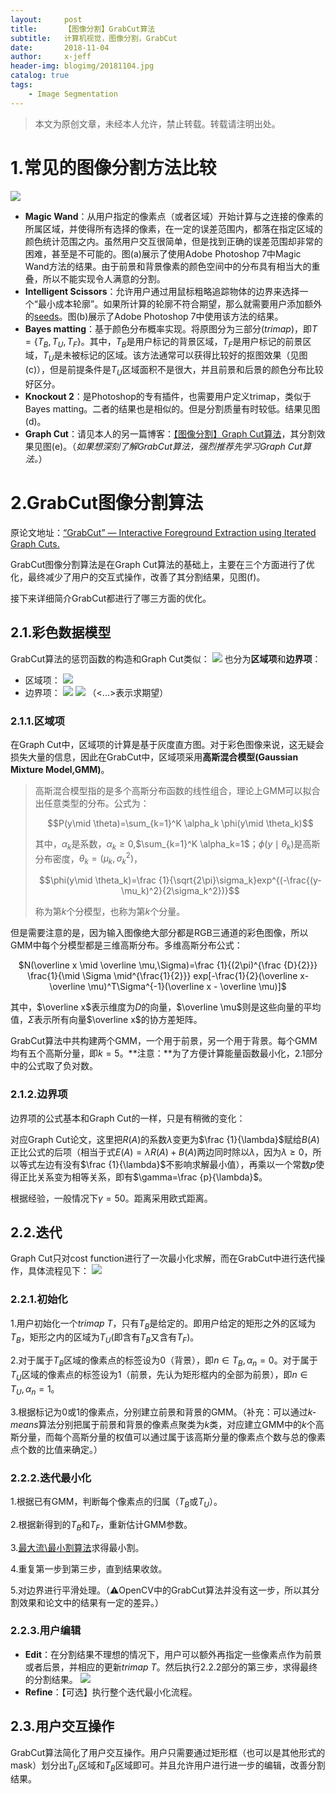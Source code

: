 ```yaml
---
layout:     post
title:      【图像分割】GrabCut算法
subtitle:   计算机视觉，图像分割，GrabCut
date:       2018-11-04
author:     x-jeff
header-img: blogimg/20181104.jpg
catalog: true
tags:
    - Image Segmentation
---  
```

>本文为原创文章，未经本人允许，禁止转载。转载请注明出处。

# 1.常见的图像分割方法比较
![](https://github.com/x-jeff/BlogImage/raw/master/ComputerVision/GrabCut/1x1.jpg)

* **Magic Wand**：从用户指定的像素点（或者区域）开始计算与之连接的像素的所属区域，并使得所有选择的像素，在一定的误差范围内，都落在指定区域的颜色统计范围之内。虽然用户交互很简单，但是找到正确的误差范围却非常的困难，甚至是不可能的。图(a)展示了使用Adobe Photoshop 7中Magic Wand方法的结果。由于前景和背景像素的颜色空间中的分布具有相当大的重叠，所以不能实现令人满意的分割。
* **Intelligent Scissors**：允许用户通过用鼠标粗略追踪物体的边界来选择一个“最小成本轮廓”。如果所计算的轮廓不符合期望，那么就需要用户添加额外的[seeds](http://shichaoxin.com/2018/10/21/图像分割-Graph-Cut算法/)。图(b)展示了Adobe Photoshop 7中使用该方法的结果。
* **Bayes matting**：基于颜色分布概率实现。将原图分为三部分(*trimap*)，即$T=\lbrace T_B,T_U,T_F \rbrace$。其中，$T_B$是用户标记的背景区域，$T_F$是用户标记的前景区域，$T_U$是未被标记的区域。该方法通常可以获得比较好的抠图效果（见图(c)），但是前提条件是$T_U$区域面积不是很大，并且前景和后景的颜色分布比较好区分。
* **Knockout 2**：是Photoshop的专有插件，也需要用户定义trimap，类似于Bayes matting。二者的结果也是相似的。但是分割质量有时较低。结果见图(d)。
* **Graph Cut**：请见本人的另一篇博客：[【图像分割】Graph Cut算法](http://shichaoxin.com/2018/10/21/图像分割-Graph-Cut算法/)，其分割效果见图(e)。（*如果想深刻了解GrabCut算法，强烈推荐先学习Graph Cut算法。*）

# 2.GrabCut图像分割算法
原论文地址：[“GrabCut” — Interactive Foreground Extraction using Iterated Graph Cuts.](http://www1.spms.ntu.edu.sg/~image/meeting/paper_2008090501.pdf)

GrabCut图像分割算法是在Graph Cut算法的基础上，主要在三个方面进行了优化，最终减少了用户的交互式操作，改善了其分割结果，见图(f)。

接下来详细简介GrabCut都进行了哪三方面的优化。

## 2.1.彩色数据模型
GrabCut算法的惩罚函数的构造和Graph Cut类似：
![](https://github.com/x-jeff/BlogImage/raw/master/ComputerVision/GrabCut/1x2.jpg)
也分为**区域项**和**边界项**：

* 区域项：
![](https://github.com/x-jeff/BlogImage/raw/master/ComputerVision/GrabCut/1x3.jpg)
* 边界项：
![](https://github.com/x-jeff/BlogImage/raw/master/ComputerVision/GrabCut/1x4.jpg)
![](https://github.com/x-jeff/BlogImage/raw/master/ComputerVision/GrabCut/1x5.jpg)
（<...>表示求期望）

### 2.1.1.区域项
在Graph Cut中，区域项的计算是基于灰度直方图。对于彩色图像来说，这无疑会损失大量的信息，因此在GrabCut中，区域项采用**高斯混合模型(Gaussian Mixture Model,GMM)**。

>高斯混合模型指的是多个高斯分布函数的线性组合，理论上GMM可以拟合出任意类型的分布。公式为： 
>   
>$$P(y\mid \theta)=\sum_{k=1}^K \alpha_k \phi(y\mid \theta_k)$$  
>  
>其中，$\alpha_k$是系数，$\alpha_k \geq 0$,$\sum_{k=1}^K \alpha_k=1$；$\phi(y\mid \theta_k)$是高斯分布密度，$\theta_k=(\mu_k,\sigma_k^2)$， 
>   
>$$\phi(y\mid \theta_k)=\frac {1}{\sqrt{2\pi}\sigma_k}exp^{(-\frac{(y-\mu_k)^2}{2\sigma_k^2})}$$  
>  
>称为第$k$个分模型，也称为第$k$个分量。  

但是需要注意的是，因为输入图像绝大部分都是RGB三通道的彩色图像，所以GMM中每个分模型都是三维高斯分布。多维高斯分布公式：  
  
<center>$N(\overline x \mid \overline \mu,\Sigma)=\frac {1}{(2\pi)^{\frac {D}{2}}} \frac{1}{\mid \Sigma \mid^{\frac{1}{2}}} exp[-\frac{1}{2}(\overline x- \overline \mu)^T\Sigma^{-1}(\overline x - \overline \mu)]$</center>
  
其中，$\overline x$表示维度为$D$的向量，$\overline \mu$则是这些向量的平均值，$\Sigma$表示所有向量$\overline x$的协方差矩阵。

GrabCut算法中共构建两个GMM，一个用于前景，另一个用于背景。每个GMM均有五个高斯分量，即$k=5$。**注意：**为了方便计算能量函数最小化，2.1部分中的公式取了负对数。

### 2.1.2.边界项
边界项的公式基本和Graph Cut的一样，只是有稍微的变化：  

对应Graph Cut论文，这里把$R(A)$的系数$\lambda$变更为$\frac {1}{\lambda}$赋给$B(A)$正比公式的后项（相当于式$E(A)=\lambda R(A)+B(A)$两边同时除以$\lambda$，因为$\lambda \geq 0$，所以等式左边有没有$\frac {1}{\lambda}$不影响求解最小值），再乘以一个常数$p$使得正比关系变为相等关系，即有$\gamma=\frac {p}{\lambda}$。

根据经验，一般情况下$\gamma=50$。距离采用欧式距离。

## 2.2.迭代
Graph Cut只对cost function进行了一次最小化求解，而在GrabCut中进行迭代操作，具体流程见下：
![](https://github.com/x-jeff/BlogImage/raw/master/ComputerVision/GrabCut/1x6.jpg)
### 2.2.1.初始化
1.用户初始化一个$trimap$ $T$，只有$T_B$是给定的。即用户给定的矩形之外的区域为$T_B$，矩形之内的区域为$T_U$(即含有$T_B$又含有$T_F$)。  

2.对于属于$T_B$区域的像素点的标签设为0（背景），即$n \in T_B,\alpha_n =0$。对于属于$T_U$区域的像素点的标签设为1（前景，先认为矩形框内的全部为前景），即$n \in T_U,\alpha_n=1$。

3.根据标记为0或1的像素点，分别建立前景和背景的GMM。（补充：可以通过*k-means*算法分别把属于前景和背景的像素点聚类为*k*类，对应建立GMM中的*k*个高斯分量，而每个高斯分量的权值可以通过属于该高斯分量的像素点个数与总的像素点个数的比值来确定。）

### 2.2.2.迭代最小化
1.根据已有GMM，判断每个像素点的归属（$T_B$或$T_U$）。

2.根据新得到的$T_B$和$T_F$，重新估计GMM参数。

3.[最大流\最小割算法](http://shichaoxin.com/2018/10/26/图像分割-最大流-最小割-算法/)求得最小割。

4.重复第一步到第三步，直到结果收敛。

5.对边界进行平滑处理。（⚠️OpenCV中的GrabCut算法并没有这一步，所以其分割效果和论文中的结果有一定的差异。）

### 2.2.3.用户编辑
* **Edit**：在分割结果不理想的情况下，用户可以额外再指定一些像素点作为前景或者后景，并相应的更新$trimap$ $T$。然后执行2.2.2部分的第三步，求得最终的分割结果。
![](https://github.com/x-jeff/BlogImage/raw/master/ComputerVision/GrabCut/1x7.jpg)
* **Refine**：【可选】执行整个迭代最小化流程。

## 2.3.用户交互操作
GrabCut算法简化了用户交互操作。用户只需要通过矩形框（也可以是其他形式的mask）划分出$T_U$区域和$T_B$区域即可。并且允许用户进行进一步的编辑，改善分割结果。